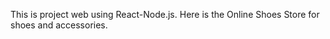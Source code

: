 This is project web using React-Node.js. Here is the Online Shoes Store for shoes and accessories. 
